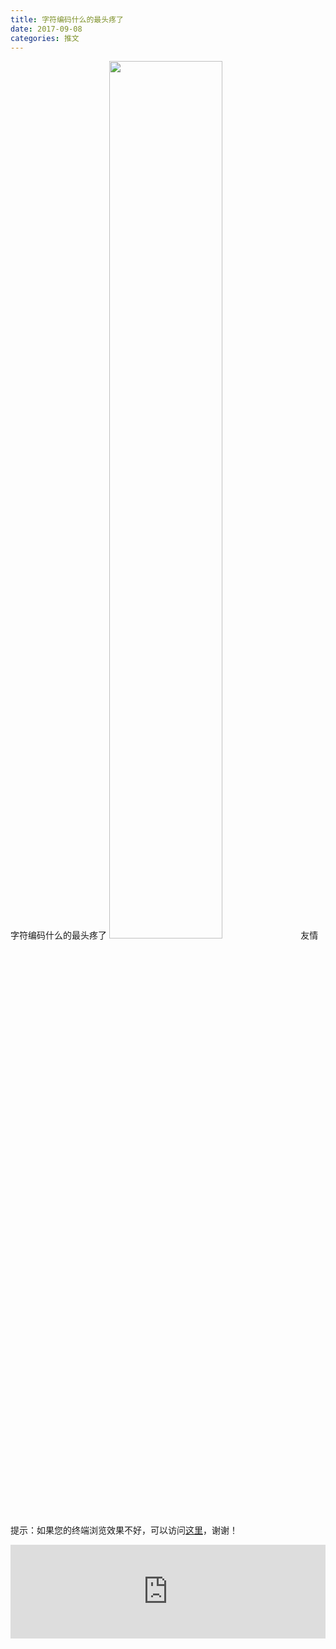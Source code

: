```yaml
---
title: 字符编码什么的最头疼了
date: 2017-09-08
categories: 推文
---
```

字符编码什么的最头疼了
<img src="http://mmbiz.qpic.cn/mmbiz_jpg/ACviaWTBFxhZv59MnFm7HwqQnwmVf34hqsIC7APAQKjnlQRNU1H5HUSqoQ5a8D0DSUZPlw3qibjULQ5KmiaboCtLg/0?wx_fmt.jpeg" style="width: 60%; height: auto;"/><!--more-->
友情提示：如果您的终端浏览效果不好，可以访问[这里](https://stata-club.github.io/stata_article/2017-09-08.html)，谢谢！
<iframe src="https://stata-club.github.io/stata_article/2017-09-08.html" id="iframepage" frameborder="0" scrolling="no" marginheight="0" marginwidth="0" width="100%" onLoad="iFrameHeight()"></iframe>
<script type="text/javascript" language="javascript">
function iFrameHeight() {
var ifm= document.getElementById("iframepage");
var subWeb = document.frames ? document.frames["iframepage"].document : ifm.contentDocument;   
if(ifm != null && subWeb != null) {
 ifm.height = subWeb.body.scrollHeight;
} 
} 
</script> 